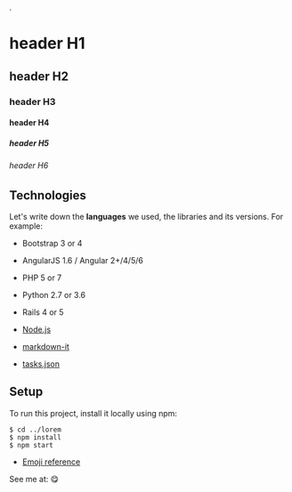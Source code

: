 .
# header H1
## header H2
### header H3
#### header H4
##### header H5
###### header H6


## Technologies
Let's write down the **languages** we used, the libraries and its versions. 
For example:

* Bootstrap 3 or 4
* AngularJS 1.6 / Angular 2+/4/5/6
* PHP 5 or 7
* Python 2.7 or 3.6
* Rails 4 or 5

* [Node.js](https://nodejs.org)
* [markdown-it](https://www.npmjs.com/package/markdown-it)
* [tasks.json](/docs/editor/tasks)

## Setup
To run this project, install it locally using npm:

```
$ cd ../lorem
$ npm install
$ npm start
```

- [Emoji reference](https://www.webfx.com/tools/emoji-cheat-sheet)

See me at:
:yum: